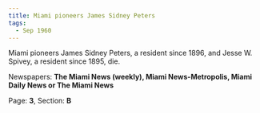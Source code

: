 ```yaml
---  
title: Miami pioneers James Sidney Peters  
tags:  
  - Sep 1960  
---  
```

  
Miami pioneers James Sidney Peters, a resident since 1896, and Jesse W. Spivey, a resident since 1895, die.  
  
Newspapers: **The Miami News (weekly), Miami News-Metropolis, Miami Daily News or The Miami News**  
  
Page: **3**, Section: **B** 
